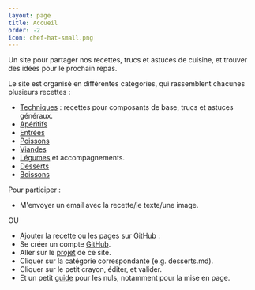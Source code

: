 ```yaml
---
layout: page
title: Accueil
order: -2
icon: chef-hat-small.png
---
```


<p class="message">
Un site pour partager nos recettes, trucs et astuces de cuisine, et trouver des
idées pour le prochain repas.
</p>

Le site est organisé en différentes catégories, qui rassemblent chacunes
plusieurs recettes :

- [Techniques](/techniques) : recettes pour composants de base, trucs et astuces
  généraux.
- [Apéritifs](/aperitifs)
- [Entrées](/entrees)
- [Poissons](/poissons)
- [Viandes](/viandes)
- [Légumes](/legumes) et accompagnements.
- [Desserts](/desserts)
- [Boissons](/boissons)

Pour participer :

- M'envoyer un email avec la recette/le texte/une image.

OU

- Ajouter la recette ou les pages sur GitHub :
 - Se créer un compte [GitHub](https://github.com/).
 - Aller sur le [projet](https://github.com/matlecu/cuisine) de ce site.
 - Cliquer sur la catégorie correspondante (e.g. desserts.md).
 - Cliquer sur le petit crayon, éditer, et valider.
 - Et un petit [guide](http://blog.wax-o.com/2014/04/tutoriel-un-guide-pour-bien-commencer-avec-markdown/) pour les nuls, notamment pour la mise en page.
